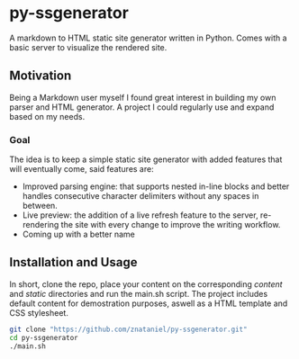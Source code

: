 # py-ssgenerator

A markdown to HTML static site generator written in Python.
Comes with a basic server to visualize the rendered site.

## Motivation

Being a Markdown user  myself I found great interest in building my own parser and HTML generator.
A project I could regularly use and expand based on my needs.

### Goal

The idea is to keep a simple static site generator with added features that will eventually come, said features are:

- Improved parsing engine: that supports nested in-line blocks and better handles consecutive character delimiters without any spaces in between.
- Live preview: the addition of a live refresh feature to the server, re-rendering the site with every change to improve the writing workflow.
- Coming up with a better name

## Installation and Usage

In short, clone the repo, place your content on the corresponding *content* and *static* directories and run the main.sh script.
The project includes default content for demostration purposes, aswell as a HTML template and CSS stylesheet.

```sh
git clone "https://github.com/znataniel/py-ssgenerator.git"
cd py-ssgenerator
./main.sh
```
